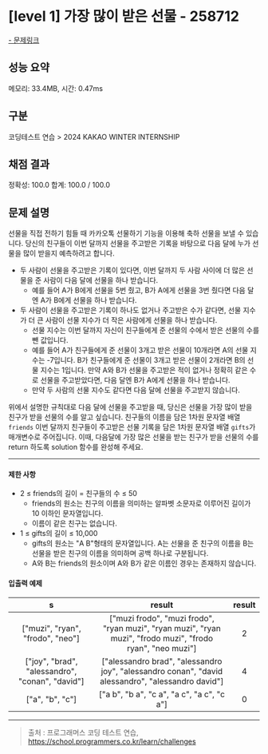# [level 1] 가장 많이 받은 선물 - 258712

<a href="https://school.programmers.co.kr/learn/courses/30/lessons/258712">- 문제링크</a>

## 성능 요약

메모리: 33.4MB, 시간: 0.47ms

## 구분

코딩테스트 연습 > 2024 KAKAO WINTER INTERNSHIP

## 채점 결과

정확성: 100.0
합계: 100.0 / 100.0

## 문제 설명

선물을 직접 전하기 힘들 때 카카오톡 선물하기 기능을 이용해 축하 선물을 보낼 수 있습니다. 당신의 친구들이 이번 달까지 선물을 주고받은 기록을 바탕으로 다음 달에 누가 선물을 많이 받을지 예측하려고 합니다.

- 두 사람이 선물을 주고받은 기록이 있다면, 이번 달까지 두 사람 사이에 더 많은 선물을 준 사람이 다음 달에 선물을 하나 받습니다.
  - 예를 들어 A가 B에게 선물을 5번 줬고, B가 A에게 선물을 3번 줬다면 다음 달엔 A가 B에게 선물을 하나 받습니다.
- 두 사람이 선물을 주고받은 기록이 하나도 없거나 주고받은 수가 같다면, 선물 지수가 더 큰 사람이 선물 지수가 더 작은 사람에게 선물을 하나 받습니다.
  - 선물 지수는 이번 달까지 자신이 친구들에게 준 선물의 수에서 받은 선물의 수를 뺀 값입니다.
  - 예를 들어 A가 친구들에게 준 선물이 3개고 받은 선물이 10개라면 A의 선물 지수는 -7입니다. B가 친구들에게 준 선물이 3개고 받은 선물이 2개라면 B의 선물 지수는 1입니다. 만약 A와 B가 선물을 주고받은 적이 없거나 정확히 같은 수로 선물을 주고받았다면, 다음 달엔 B가 A에게 선물을 하나 받습니다.
  - 만약 두 사람의 선물 지수도 같다면 다음 달에 선물을 주고받지 않습니다.

위에서 설명한 규칙대로 다음 달에 선물을 주고받을 때, 당신은 선물을 가장 많이 받을 친구가 받을 선물의 수를 알고 싶습니다.
친구들의 이름을 담은 1차원 문자열 배열 `friends` 이번 달까지 친구들이 주고받은 선물 기록을 담은 1차원 문자열 배열 `gifts`가 매개변수로 주어집니다. 이때, 다음달에 가장 많은 선물을 받는 친구가 받을 선물의 수를 return 하도록 solution 함수를 완성해 주세요.

---

#### 제한 사항

- 2 ≤ friends의 길이 = 친구들의 수 ≤ 50
  - friends의 원소는 친구의 이름을 의미하는 알파벳 소문자로 이루어진 길이가 10 이하인 문자열입니다.
  - 이름이 같은 친구는 없습니다.
- 1 ≤ gifts의 길이 ≤ 10,000
  - gifts의 원소는 "A B"형태의 문자열입니다. A는 선물을 준 친구의 이름을 B는 선물을 받은 친구의 이름을 의미하며 공백 하나로 구분됩니다.
  - A와 B는 friends의 원소이며 A와 B가 같은 이름인 경우는 존재하지 않습니다.

#### 입출력 예제

|                      **s**                      |                                                 **result**                                                  | **result** |
| :---------------------------------------------: | :---------------------------------------------------------------------------------------------------------: | :--------: |
|        ["muzi", "ryan", "frodo", "neo"]         | ["muzi frodo", "muzi frodo", "ryan muzi", "ryan muzi", "ryan muzi", "frodo muzi", "frodo ryan", "neo muzi"] |     2      |
| ["joy", "brad", "alessandro", "conan", "david"] |      ["alessandro brad", "alessandro joy", "alessandro conan", "david alessandro", "alessandro david"]      |     4      |
|                 ["a", "b", "c"]                 |                                 ["a b", "b a", "c a", "a c", "a c", "c a"]                                  |     0      |

---

> 출처 : 프로그래머스 코딩 테스트 연습, <https://school.programmers.co.kr/learn/challenges>
